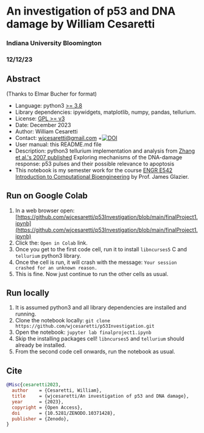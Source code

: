 # An investigation of p53 and DNA damage by William Cesaretti
### Indiana University Bloomington 
### 12/12/23

## Abstract 
(Thanks to Elmar Bucher for format)
+ Language: python3 [>= 3.8](https://devguide.python.org/versions/)
+ Library dependencies: ipywidgets, matplotlib, numpy, pandas, tellurium.
+ License: [GPL >= v3](https://www.gnu.org/licenses/gpl-3.0.en.html)
+ Date: December 2023
+ Author: William Cesaretti
+ Contact: wjcesaretti@gmail.com
+[![DOI](https://zenodo.org/badge/730505367.svg)](https://zenodo.org/doi/10.5281/zenodo.10371428)
+ User manual: this README.md file
+ Description: python3 tellurium implementation and analysis from
  [Zhang et al.'s 2007 published](https://pubmed.ncbi.nlm.nih.gov/17245126/) Exploring mechanisms of the DNA-damage response: p53 pulses and their possible relevance to apoptosis
+ This notebook is my semester work for the course [ENGR E542 Introduction to Computational Bioengineering](https://academics.iu.edu/courses/bloomington/engr-e-542-introduction-to-computational-bioengineering.html) by Prof. James Glazier.

## Run on Google Colab
1. In a web browser open:
   [https://github.com/wjcesaretti/p53Investigation/blob/main/finalProject1.ipynb](https://github.com/wjcesaretti/p53Investigation/blob/main/finalProject1.ipynb)
1. Click the: `Open in Colab` link.
1. Once you get to the first code cell, run it to install `libncurses5` C and `tellurium` python3 library.
1. Once the cell is run, it will crash with the message: `Your session crashed for an unknown reason.`
1. This is fine. Now just continue to run the other cells as usual.

## Run locally
1. It is assumed python3 and all library dependencies are installed and running.
1. Clone the notebook locally: `git clone https://github.com/wjcesaretti/p53Investigation.git`
1. Open the notebook: `jupyter lab finalproject1.ipynb`
1. Skip the installing packages cell! `libncurses5` and `tellurium` should already be installed.
1. From the second code cell onwards, run the notebook as usual.

## Cite
```bibtex
@Misc{cesaretti2023,
  author    = {Cesaretti, William},
  title     = {wjcesaretti/An investigation of p53 and DNA damage},
  year      = {2023},
  copyright = {Open Access},
  doi       = {10.5281/ZENODO.10371428},
  publisher = {Zenodo},
}
```
